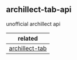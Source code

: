 ## archillect-tab-api

unofficial archillect api

<!-- related:
- [archillect-tab](https://github.com/JulienMartel/archillect-tab)
- [archillect-tab-archiver](https://github.com/JulienMartel/archillect-tab-archiver) -->

|related|
|:-:|
|[archillect-tab](https://github.com/JulienMartel/archillect-tab)|[archillect-tab-archiver](https://github.com/JulienMartel/archillect-tab-archiver)|
